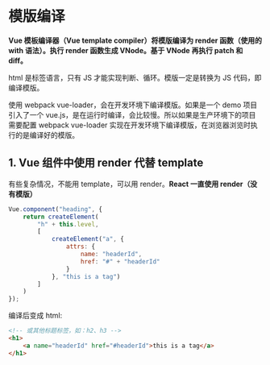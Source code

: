 # 模版编译

**Vue 模板编译器（Vue template compiler）将模版编译为 render 函数（使用的 with 语法）。执行 render 函数生成 VNode。基于 VNode 再执行 patch 和 diff。**

html 是标签语言，只有 JS 才能实现判断、循环。模版一定是转换为 JS 代码，即编译模版。

使用 webpack vue-loader，会在开发环境下编译模版。如果是一个 demo 项目引入了一个 vue.js，是在运行时编译，会比较慢。所以如果是生产环境下的项目需要配置 webpack vue-loader 实现在开发环境下编译模版，在浏览器浏览时执行的是编译好的模版。

## 1. Vue 组件中使用 render 代替 template

有些复杂情况，不能用 template，可以用 render。**React 一直使用 render（没有模版）**

```javascript
Vue.component("heading", {
    return createElement(
        "h" + this.level,
        [
            createElement("a", {
                attrs: {
                    name: "headerId",
                    href: "#" + "headerId"
                }
            }, "this is a tag")
        ]
    )
});
```

编译后变成 html:

```html
<!-- 或其他标题标签，如：h2、h3 -->
<h1>
    <a name="headerId" href="#headerId">this is a tag</a>
</h1>
```
